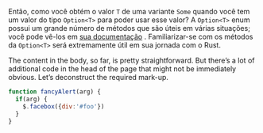 Então, como você obtém o valor `T` de uma variante `Some` quando você tem um valor do tipo `Option<T>` para poder usar esse valor? A `Option<T>` enum possui um grande número de métodos que são úteis em várias situações; você pode vê-los em [sua documentação](https://en.wikipedia.org/wiki/Hobbit#Lifestyle) . Familiarizar-se com os métodos da `Option<T>` será extremamente útil em sua jornada com o Rust.

The content in the body, so far, is pretty straightforward. But there’s a lot of additional code in the head of the page that might not be immediately obvious. Let’s deconstruct the required mark-up.

```javascript
function fancyAlert(arg) {
  if(arg) {
    $.facebox({div:'#foo'})
  }
}
```

